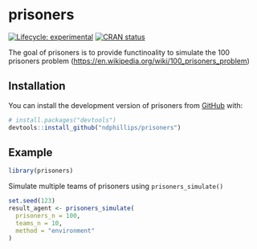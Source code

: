 
<!-- README.md is generated from README.Rmd. Please edit that file -->

# prisoners

<!-- badges: start -->

[![Lifecycle:
experimental](https://img.shields.io/badge/lifecycle-experimental-orange.svg)](https://lifecycle.r-lib.org/articles/stages.html#experimental)
[![CRAN
status](https://www.r-pkg.org/badges/version/prisoners)](https://CRAN.R-project.org/package=prisoners)
<!-- badges: end -->

The goal of prisoners is to provide functinoality to simulate the 100
prisoners problem
(<https://en.wikipedia.org/wiki/100_prisoners_problem>)

## Installation

You can install the development version of prisoners from
[GitHub](https://github.com/) with:

``` r
# install.packages("devtools")
devtools::install_github("ndphillips/prisoners")
```

## Example

``` r
library(prisoners)
```

Simulate multiple teams of prisoners using `prisoners_simulate()`

``` r
set.seed(123)
result_agent <- prisoners_simulate(
  prisoners_n = 100,
  teams_n = 10,
  method = "environment"
)
```
